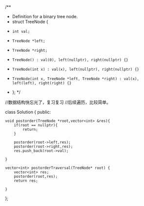 /**
 * Definition for a binary tree node.
 * struct TreeNode {
 *     int val;
 *     TreeNode *left;
 *     TreeNode *right;
 *     TreeNode() : val(0), left(nullptr), right(nullptr) {}
 *     TreeNode(int x) : val(x), left(nullptr), right(nullptr) {}
 *     TreeNode(int x, TreeNode *left, TreeNode *right) : val(x), left(left), right(right) {}
 * };
 */


//数据结构快忘光了，复习复习
//后续遍历，比较简单。

class Solution {
public:


    void postorder(TreeNode *root,vector<int> &res){
        if(root == nullptr){
            return;
        }
        
        postorder(root->left,res);
        postorder(root->right,res);
        res.push_back(root->val);

    }

    vector<int> postorderTraversal(TreeNode* root) {
        vector<int> res;
        postorder(root,res);
        return res;

    }
};